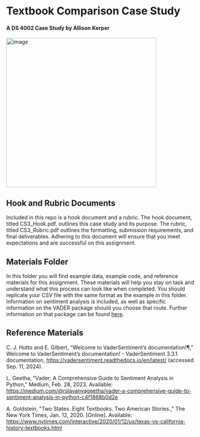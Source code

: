 # Textbook Comparison Case Study
#### A DS 4002 Case Study by Allison Kerper
<img src="https://github.com/user-attachments/assets/1092dfc2-bb94-46a8-a45f-19c7077df06f" alt="image" width="400"/>

## Hook and Rubric Documents
Included in this repo is a hook document and a rubric. The hook document, titled CS3_Hook.pdf, outlines this case study and its purpose. The rubric, titled CS3_Rubric.pdf outlines the formatting, submission requirements, and final deliverables. Adhering to this document will ensure that you meet expectations and are successful on this assignment.

## Materials Folder
In this folder you will find example data, example code, and reference materials for this assignment. These materials will help you stay on task and understand what this process can look like when completed. You should replicate your CSV file with the same format as the example in this folder. Information on sentiment analysis is included, as well as specific information on the VADER package should you choose that route. Further information on that package can be found [here](https://vadersentiment.readthedocs.io/en/latest/pages/introduction.html).

## Reference Materials
C. J. Hutto and E. Gilbert, “Welcome to VaderSentiment’s documentation!¶,” Welcome to VaderSentiment’s documentation! - VaderSentiment 3.3.1 documentation, https://vadersentiment.readthedocs.io/en/latest/ (accessed Sep. 11, 2024).

L. Geetha, “Vader: A Comprehensive Guide to Sentiment Analysis in Python,” Medium, Feb. 28, 2023. Available: https://medium.com/@rslavanyageetha/vader-a-comprehensive-guide-to-sentiment-analysis-in-python-c4f1868b0d2e

A. Goldstein, "Two States. Eight Textbooks. Two American Stories.," The New York Times, Jan. 12, 2020. [Online]. Available: https://www.nytimes.com/interactive/2020/01/12/us/texas-vs-california-history-textbooks.html

